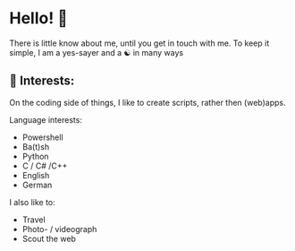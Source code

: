 # Hello! 👋
There is little know about me, until you get in touch with me. To keep it simple, I am a yes-sayer and a ☯︎ in many ways

## 🍍 Interests:
On the coding side of things, I like to create scripts, rather then (web)apps.

Language interests:
- Powershell
- Ba(t)sh
- Python
- C / C# /C++
- English
- German

I also like to:
- Travel
- Photo- / videograph
- Scout the web
